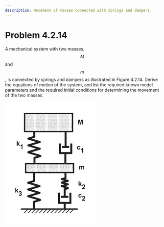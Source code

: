 ```yaml
---
description: Movement of masses connected with springs and dampers.
---
```


# Problem 4.2.14

A mechanical system with two masses, $$M$$ and $$m$$, is connected by springs and dampers as illustrated in Figure 4.2.14. Derive the equations of motion of the system, and list the required known model parameters and the required initial conditions for determining the movement of the two masses.

![Figure 4.2.14: A mechanical system with two masses and spring-damper combinations.](<../../.gitbook/assets/Problem 4.9.14.JPG>)
